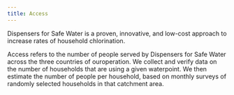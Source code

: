 ```yaml
---
title: Access
---
```


Dispensers for Safe Water is a proven, innovative, and low-cost approach to increase rates of household chlorination.   

Access refers to the number of people served by Dispensers for Safe Water across the three countries of ouroperation. We collect and verify data on the number of households that are using a given waterpoint. We then estimate the number of people per household, based on monthly surveys of randomly selected households in that catchment area.
